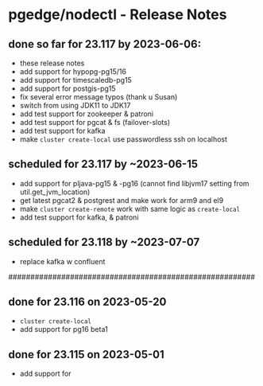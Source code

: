 # pgedge/nodectl - Release Notes


## done so far for 23.117 by 2023-06-06:
  - these release notes
  - add support for hypopg-pg15/16
  - add support for timescaledb-pg15
  - add support for postgis-pg15
  - fix several error message typos (thank u Susan)
  - switch from using JDK11 to JDK17
  - add test support for zookeeper & patroni
  - add test support for pgcat & fs (failover-slots)
  - add test support for kafka
  - make `cluster create-local` use passwordless ssh on localhost


## scheduled for 23.117 by ~2023-06-15
  - add support for pljava-pg15 & -pg16 (cannot find libjvm17  setting from util.get_jvm_location)
  - get latest pgcat2 & postgrest and make work for arm9 and el9
  - make `cluster create-remote` work with same logic as `create-local`
  - add test support for kafka, & patroni


## scheduled for 23.118 by ~2023-07-07
  - replace kafka w confluent


########################################################

## done for 23.116 on 2023-05-20
  - `cluster create-local`
  - add support for pg16 beta1

## done for 23.115 on 2023-05-01
  - add support for







